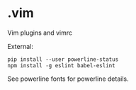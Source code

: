 .vim
====

Vim plugins and vimrc

External:

	pip install --user powerline-status
	npm install -g eslint babel-eslint

See powerline fonts for powerline details.
